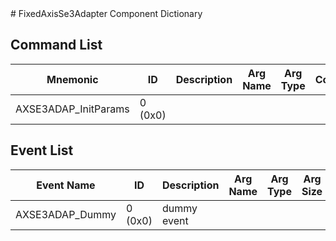 <title>FixedAxisSe3Adapter Component Dictionary</title>
# FixedAxisSe3Adapter Component Dictionary


## Command List

|Mnemonic|ID|Description|Arg Name|Arg Type|Comment
|---|---|---|---|---|---|
|AXSE3ADAP_InitParams|0 (0x0)|| | |


## Event List

|Event Name|ID|Description|Arg Name|Arg Type|Arg Size|Description
|---|---|---|---|---|---|---|
|AXSE3ADAP_Dummy|0 (0x0)|dummy event| | | | |
